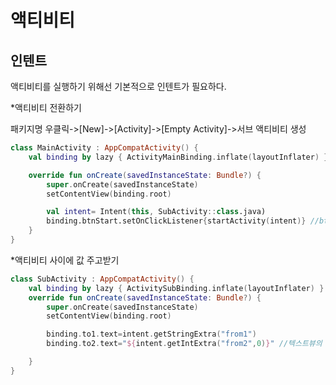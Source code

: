 # 액티비티
## 인텐트
액티비티를 실행하기 위해선 기본적으로 인텐트가 필요하다.

*액티비티 전환하기

패키지명 우클릭->[New]->[Activity]->[Empty Activity]->서브 액티비티 생성

```kotlin
class MainActivity : AppCompatActivity() {
    val binding by lazy { ActivityMainBinding.inflate(layoutInflater) }

    override fun onCreate(savedInstanceState: Bundle?) {
        super.onCreate(savedInstanceState)
        setContentView(binding.root)

        val intent= Intent(this, SubActivity::class.java)
        binding.btnStart.setOnClickListener{startActivity(intent)} //btnStart는 버튼의 id이다.
    }
}
```

*액티비티 사이에 값 주고받기
```kotlin
class SubActivity : AppCompatActivity() {
    val binding by lazy { ActivitySubBinding.inflate(layoutInflater) }
    override fun onCreate(savedInstanceState: Bundle?) {
        super.onCreate(savedInstanceState)
        setContentView(binding.root)

        binding.to1.text=intent.getStringExtra("from1")
        binding.to2.text="${intent.getIntExtra("from2",0)}" //텍스트뷰의 text 속성은 문자열만 받을 수 있기 때문에 ${}을 사용해 문자열로 바꿔줌

    }
}

```

